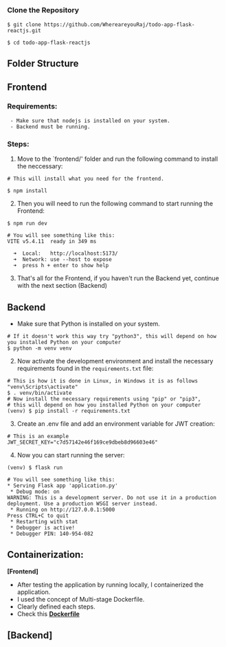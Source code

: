 



## 
### Clone the Repository

```
$ git clone https://github.com/WhereareyouRaj/todo-app-flask-reactjs.git

$ cd todo-app-flask-reactjs

```

## Folder Structure





## Frontend 

### Requirements:
     - Make sure that nodejs is installed on your system.  
     - Backend must be running.

### Steps: 

1. Move to the `frontend/' folder and run the following command to install the neccessary:

```shell
# This will install what you need for the frontend.

$ npm install 
```

2. Then you will need to run the following command to start running the Frontend:

```shell
$ npm run dev

# You will see something like this:
VITE v5.4.11  ready in 349 ms

  ➜  Local:   http://localhost:5173/
  ➜  Network: use --host to expose
  ➜  press h + enter to show help
```

3. That's all for the Frontend, if you haven't run the Backend yet, continue with the next section (Backend)


## Backend

 - Make sure that Python is installed on your system.

```shell
# If it doesn't work this way try "python3", this will depend on how you installed Python on your computer
$ python -m venv venv
```

2. Now activate the development environment and install the necessary requirements found in the `requirements.txt` file:

```shell
# This is how it is done in Linux, in Windows it is as follows "venv\Scripts\activate"
$ . venv/bin/activate
# Now install the necessary requirements using "pip" or "pip3",
# this will depend on how you installed Python on your computer
(venv) $ pip install -r requirements.txt
```

3. Create an .env file and add an environment variable for JWT creation:

```shell
# This is an example
JWT_SECRET_KEY="c7d57142e46f169ce9dbeb8d96603e46"
```

4. Now you can start running the server:

```shell
(venv) $ flask run

# You will see something like this:
* Serving Flask app 'application.py'
 * Debug mode: on
WARNING: This is a development server. Do not use it in a production deployment. Use a production WSGI server instead.
 * Running on http://127.0.0.1:5000
Press CTRL+C to quit
 * Restarting with stat
 * Debugger is active!
 * Debugger PIN: 140-954-082
```

## Containerization:
**[Frontend]** 
- After testing the application by running locally, I containerized the application.
- I used the concept of Multi-stage Dockerfile.
- Clearly defined each steps. 
- Check this **[Dockerfile](./frontend/Dockerfile)**

**[Backend]**
- 
